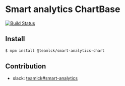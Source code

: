 # Smart analytics ChartBase

<!-- not published yet
[![npm (scoped)](https://img.shields.io/npm/v/@teamlck/smart-analytics-chart.svg)](https://www.npmjs.com/package/@teamlck/smart-analytics-chart)
-->
[![Build Status](https://travis-ci.org/teamlck/smart-analytics-chart.svg?branch=master)](https://travis-ci.org/teamlck/smart-analytics-chart)

## Install
```bash
$ npm install @teamlck/smart-analytics-chart
```

## Contribution

* slack: [teamlck#smart-analytics](https://teamlck.slack.com/messages/CCRNEL0MC)
